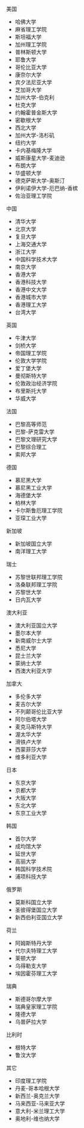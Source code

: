 美国
- 哈佛大学
- 麻省理工学院
- 斯坦福大学
- 加州理工学院
- 普林斯顿大学
- 耶鲁大学
- 哥伦比亚大学
- 康奈尔大学
- 宾夕法尼亚大学
- 芝加哥大学
- 加州大学-伯克利
- 杜克大学
- 约翰霍普金斯大学
- 密歇根大学
- 西北大学
- 加州大学-洛杉矶
- 纽约大学
- 卡内基梅隆大学
- 威斯康星大学-麦迪逊
- 布朗大学
- 华盛顿大学
- 德克萨斯大学-奥斯汀
- 伊利诺伊大学-厄巴纳-香槟
- 佐治亚理工学院

中国
- 清华大学
- 北京大学
- 复旦大学
- 上海交通大学
- 浙江大学
- 中国科学技术大学
- 南京大学
- 香港大学
- 香港科技大学
- 香港中文大学
- 香港城市大学
- 香港理工大学
- 台湾大学

英国
- 牛津大学
- 剑桥大学
- 帝国理工学院
- 伦敦大学学院
- 爱丁堡大学
- 曼彻斯特大学
- 伦敦政治经济学院
- 布里斯托大学
- 华威大学

法国
- 巴黎高等师范
- 巴黎-萨克雷大学
- 巴黎文理研究大学
- 巴黎综合理工
- 索邦大学

德国
- 慕尼黑大学
- 慕尼黑工业大学
- 海德堡大学
- 柏林大学
- 卡尔斯鲁厄理工学院
- 亚琛工业大学

新加坡
- 新加坡国立大学
- 南洋理工大学

瑞士
- 苏黎世联邦理工学院
- 洛桑联邦理工学院
- 苏黎世大学
- 日内瓦大学

澳大利亚
- 澳大利亚国立大学
- 墨尔本大学
- 新南威尔士大学
- 悉尼大学
- 昆士兰大学
- 蒙纳士大学
- 西澳大利亚大学

加拿大
- 多伦多大学
- 麦吉尔大学
- 不列颠哥伦比亚大学
- 阿尔伯塔大学
- 麦克马斯特大学
- 渥太华大学
- 滑铁卢大学
- 西蒙菲莎大学
- 维多利亚大学

日本
- 东京大学
- 京都大学
- 大阪大学
- 东北大学
- 东京工业大学

韩国
- 首尔大学
- 成均馆大学
- 延世大学
- 高丽大学
- 韩国科学技术院
- 浦项科技大学

俄罗斯
- 莫斯科国立大学
- 圣彼得堡国立大学
- 新西伯利亚国立大学

荷兰
- 阿姆斯特丹大学
- 代尔夫特理工大学
- 莱顿大学
- 乌得勒支大学
- 埃因霍芬理工大学

瑞典
- 斯德哥尔摩大学
- 瑞典皇家理工学院
- 隆德大学
- 乌普萨拉大学

比利时
- 根特大学
- 鲁汶大学

其它
- 印度理工学院
- 丹麦-哥本哈根大学
- 新西兰-奥克兰大学
- 马来西亚-马来亚大学
- 意大利-米兰理工大学
- 奥地利-维也纳大学
